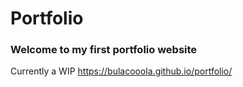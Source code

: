 # Portfolio
### Welcome to my first portfolio website

Currently a WIP
https://bulacooola.github.io/portfolio/
